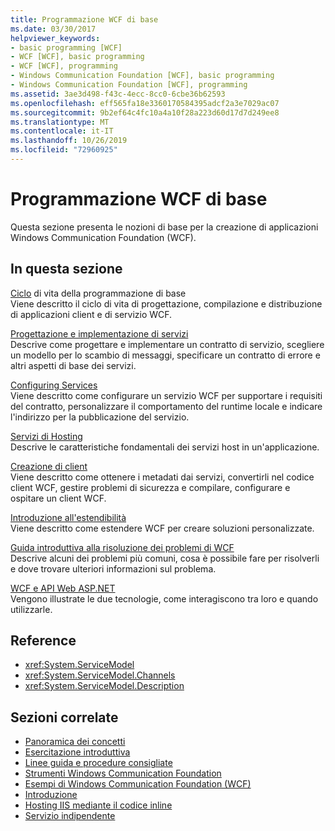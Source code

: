 ```yaml
---
title: Programmazione WCF di base
ms.date: 03/30/2017
helpviewer_keywords:
- basic programming [WCF]
- WCF [WCF], basic programming
- WCF [WCF], programming
- Windows Communication Foundation [WCF], basic programming
- Windows Communication Foundation [WCF], programming
ms.assetid: 3ae3d498-f43c-4ecc-8cc0-6cbe36b62593
ms.openlocfilehash: eff565fa18e3360170584395adcf2a3e7029ac07
ms.sourcegitcommit: 9b2ef64c4fc10a4a10f28a223d60d17d7d249ee8
ms.translationtype: MT
ms.contentlocale: it-IT
ms.lasthandoff: 10/26/2019
ms.locfileid: "72960925"
---
```

# <a name="basic-wcf-programming"></a>Programmazione WCF di base

Questa sezione presenta le nozioni di base per la creazione di applicazioni Windows Communication Foundation (WCF).

## <a name="in-this-section"></a>In questa sezione

 [Ciclo](basic-programming-lifecycle.md) di vita della programmazione di base\
 Viene descritto il ciclo di vita di progettazione, compilazione e distribuzione di applicazioni client e di servizio WCF.

 [Progettazione e implementazione di servizi](designing-and-implementing-services.md)\
 Descrive come progettare e implementare un contratto di servizio, scegliere un modello per lo scambio di messaggi, specificare un contratto di errore e altri aspetti di base dei servizi.

 [Configuring Services](configuring-services.md)\
 Viene descritto come configurare un servizio WCF per supportare i requisiti del contratto, personalizzare il comportamento del runtime locale e indicare l'indirizzo per la pubblicazione del servizio.

 [Servizi di Hosting](hosting-services.md)\
 Descrive le caratteristiche fondamentali dei servizi host in un'applicazione.

 [Creazione di client](building-clients.md)\
 Viene descritto come ottenere i metadati dai servizi, convertirli nel codice client WCF, gestire problemi di sicurezza e compilare, configurare e ospitare un client WCF.

 [Introduzione all'estendibilità](introduction-to-extensibility.md)\
 Viene descritto come estendere WCF per creare soluzioni personalizzate.

 [Guida introduttiva alla risoluzione dei problemi di WCF](wcf-troubleshooting-quickstart.md)\
 Descrive alcuni dei problemi più comuni, cosa è possibile fare per risolverli e dove trovare ulteriori informazioni sul problema.

 [WCF e API Web ASP.NET](wcf-and-aspnet-web-api.md)\
 Vengono illustrate le due tecnologie, come interagiscono tra loro e quando utilizzarle.

## <a name="reference"></a>Reference

- <xref:System.ServiceModel>
- <xref:System.ServiceModel.Channels>
- <xref:System.ServiceModel.Description>

## <a name="related-sections"></a>Sezioni correlate

- [Panoramica dei concetti](conceptual-overview.md)
- [Esercitazione introduttiva](getting-started-tutorial.md)
- [Linee guida e procedure consigliate](guidelines-and-best-practices.md)
- [Strumenti Windows Communication Foundation](tools.md)
- [Esempi di Windows Communication Foundation (WCF)](./samples/index.md)
- [Introduzione](./samples/getting-started-sample.md)
- [Hosting IIS mediante il codice inline](./samples/iis-hosting-using-inline-code.md)
- [Servizio indipendente](./samples/self-host.md)
